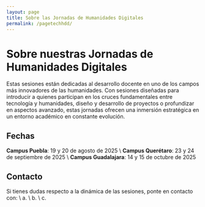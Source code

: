 ```yaml
---
layout: page
title: Sobre las Jornadas de Humanidades Digitales
permalink: /pagetechhdd/
---
```

# Sobre nuestras Jornadas de Humanidades Digitales

Estas sesiones están dedicadas al desarrollo docente en uno de los campos más innovadores
de las humanidades. Con sesiones diseñadas para introducir a quienes participan en
los cruces fundamentales entre tecnología y humanidades, diseño y desarrollo de proyectos
o profundizar en aspectos avanzado, estas jornadas ofrecen una inmersión estratégica en un
entorno académico en constante evolución.


## Fechas
**Campus Puebla**: 19 y 20 de agosto de 2025 \\
**Campus Querétaro**: 23 y 24 de septiembre de 2025 \\
**Campus Guadalajara**: 14 y 15 de octubre de 2025 


## Contacto
Si tienes dudas respecto a la dinámica de las sesiones, ponte en contacto con: \\
a. \\
b. \\
c. 